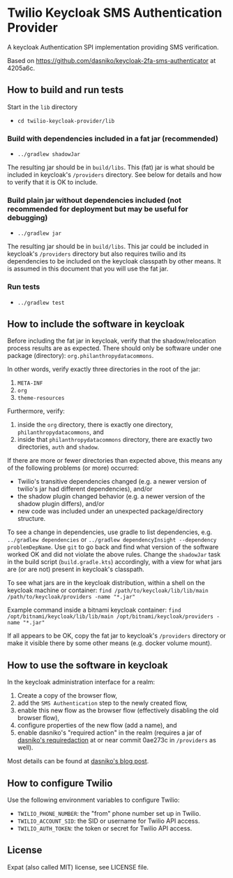# Twilio Keycloak SMS Authentication Provider

A keycloak Authentication SPI implementation providing SMS verification.

Based on https://github.com/dasniko/keycloak-2fa-sms-authenticator at 4205a6c.

## How to build and run tests

Start in the `lib` directory

- `cd twilio-keycloak-provider/lib`

### Build with dependencies included in a fat jar (recommended)

- `../gradlew shadowJar`

The resulting jar should be in `build/libs`. This (fat) jar is what should be included in keycloak's `/providers` directory. See below for details and how to verify that it is OK to include.

### Build plain jar without dependencies included (not recommended for deployment but may be useful for debugging)

- `../gradlew jar`

The resulting jar should be in `build/libs`. This jar could be included in keycloak's `/providers` directory but also requires twilio and its dependencies to be included on the keycloak classpath by other means. It is assumed in this document that you will use the fat jar.

### Run tests

- `../gradlew test`

## How to include the software in keycloak

Before including the fat jar in keycloak, verify that the shadow/relocation process results are as expected. There should only be software under one package (directory): `org.philanthropydatacommons`.

In other words, verify exactly three directories in the root of the jar:
1. `META-INF`
2. `org`
3. `theme-resources`

Furthermore, verify:
1. inside the `org` directory, there is exactly one directory, `philanthropydatacommons`, and
2. inside that `philanthropydatacommons` directory, there are exactly two directories, `auth` and `shadow`.

If there are more or fewer directories than expected above, this means any of the following problems (or more) occurred:
* Twilio's transitive dependencies changed (e.g. a newer version of twilio's jar had different dependencies), and/or
* the shadow plugin changed behavior (e.g. a newer version of the shadow plugin differs), and/or
* new code was included under an unexpected package/directory structure.

To see a change in dependencies, use gradle to list dependencies, e.g. `../gradlew dependencies` or `../gradlew dependencyInsight --dependency problemDepName`. Use `git` to go back and find what version of the software worked OK and did not violate the above rules. Change the `shadowJar` task in the build script (`build.gradle.kts`) accordingly, with a view for what jars are (or are not) present in keycloak's classpath.

To see what jars are in the keycloak distribution, within a shell on the keycloak machine or container:
`find /path/to/keycloak/lib/lib/main /path/to/keycloak/providers -name "*.jar"`

Example command inside a bitnami keycloak container:
`find /opt/bitnami/keycloak/lib/lib/main /opt/bitnami/keycloak/providers -name "*.jar"`

If all appears to be OK, copy the fat jar to keycloak's `/providers` directory or make it visible there by some other means (e.g. docker volume mount).

## How to use the software in keycloak

In the keycloak administration interface for a realm:

1. Create a copy of the browser flow,
2. add the `SMS Authentication` step to the newly created flow,
3. enable this new flow as the browser flow (effectively disabling the old browser flow),
4. configure properties of the new flow (add a name), and
5. enable dasniko's "required action" in the realm (requires a jar of [dasniko's requiredaction](https://github.com/dasniko/keycloak-extensions-demo/tree/main/requiredaction) at or near commit 0ae273c in `/providers` as well).

Most details can be found at [dasniko's blog post](https://www.n-k.de/2020/12/keycloak-2fa-sms-authentication.html).

## How to configure Twilio

Use the following environment variables to configure Twilio:

- `TWILIO_PHONE_NUMBER`: the "from" phone number set up in Twilio.
- `TWILIO_ACCOUNT_SID`: the SID or username for Twilio API access.
- `TWILIO_AUTH_TOKEN`: the token or secret for Twilio API access.


## License

Expat (also called MIT) license, see LICENSE file.
